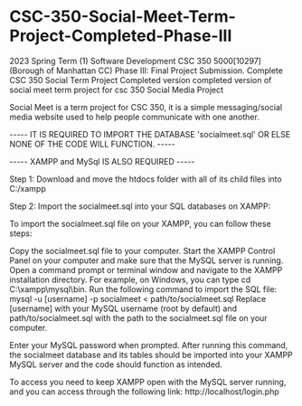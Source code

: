 # CSC-350-Social-Meet-Term-Project-Completed-Phase-III
2023 Spring Term (1) Software Development CSC 350 5000[10297] (Borough of Manhattan CC) Phase III: Final Project Submission. Complete
CSC 350 Social Term Project Completed version completed version of social meet term project for csc 350 Social Media Project

Social Meet is a term project for CSC 350, it is a simple messaging/social media website used to help people communicate with one another.

----- IT IS REQUIRED TO IMPORT THE DATABASE 'socialmeet.sql' OR ELSE NONE OF THE CODE WILL FUNCTION. -----

----- XAMPP and MySql IS ALSO REQUIRED -----

Step 1: Download and move the htdocs folder with all of its child files into C:/xampp

Step 2: Import the socialmeet.sql into your SQL databases on XAMPP:

To import the socialmeet.sql file on your XAMPP, you can follow these steps:

Copy the socialmeet.sql file to your computer. Start the XAMPP Control Panel on your computer and make sure that the MySQL server is running. Open a command prompt or terminal window and navigate to the XAMPP installation directory. For example, on Windows, you can type cd C:\xampp\mysql\bin. Run the following command to import the SQL file: mysql -u [username] -p socialmeet < path/to/socialmeet.sql Replace [username] with your MySQL username (root by default) and path/to/socialmeet.sql with the path to the socialmeet.sql file on your computer.

Enter your MySQL password when prompted. After running this command, the socialmeet database and its tables should be imported into your XAMPP MySQL server and the code should function as intended.

To access you need to keep XAMPP open with the MySQL server running, and you can access through the following link: http://localhost/login.php
